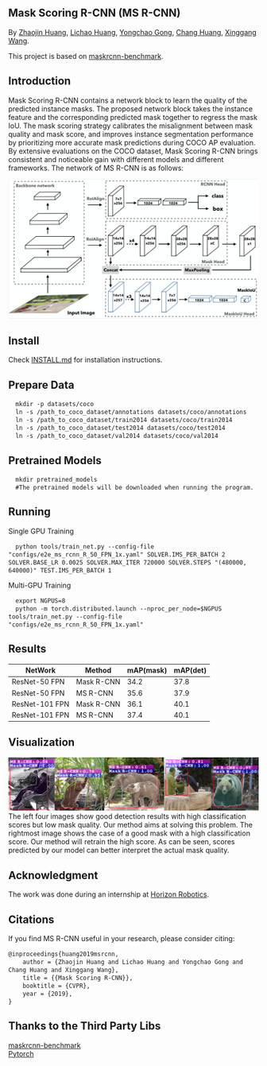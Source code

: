 Mask Scoring R-CNN (MS R-CNN)
-----------------
By [Zhaojin Huang](https://github.com/zjhuang22), [Lichao Huang](https://scholar.google.com/citations?user=F2e_jZMAAAAJ&hl=en), [Yongchao Gong](https://dblp.org/pers/hd/g/Gong:Yongchao), [Chang Huang](https://scholar.google.com/citations?user=IyyEKyIAAAAJ&hl=zh-CN), [Xinggang Wang](http://www.xinggangw.info/index.htm).

This project is based on [maskrcnn-benchmark](https://github.com/facebookresearch/maskrcnn-benchmark).

Introduction
-----------------
Mask Scoring R-CNN contains a network block to learn the quality of the predicted instance masks. The proposed network block takes the instance feature and the corresponding predicted mask together to regress the mask IoU. The mask scoring strategy calibrates the misalignment between mask quality and mask score, and improves instance segmentation performance by prioritizing more accurate mask predictions during COCO AP evaluation. By extensive evaluations on the COCO dataset, Mask Scoring R-CNN brings consistent and noticeable gain with different models and different frameworks. The network of MS R-CNN is as follows:

![alt text](demo/network.png)


Install
-----------------
  Check [INSTALL.md](INSTALL.md) for installation instructions.


Prepare Data
----------------
```
  mkdir -p datasets/coco
  ln -s /path_to_coco_dataset/annotations datasets/coco/annotations
  ln -s /path_to_coco_dataset/train2014 datasets/coco/train2014
  ln -s /path_to_coco_dataset/test2014 datasets/coco/test2014
  ln -s /path_to_coco_dataset/val2014 datasets/coco/val2014
```


Pretrained Models
---------------
```
  mkdir pretrained_models
  #The pretrained models will be downloaded when running the program.
```


Running
----------------
Single GPU Training
```
  python tools/train_net.py --config-file "configs/e2e_ms_rcnn_R_50_FPN_1x.yaml" SOLVER.IMS_PER_BATCH 2 SOLVER.BASE_LR 0.0025 SOLVER.MAX_ITER 720000 SOLVER.STEPS "(480000, 640000)" TEST.IMS_PER_BATCH 1
```
Multi-GPU Training
```
  export NGPUS=8
  python -m torch.distributed.launch --nproc_per_node=$NGPUS tools/train_net.py --config-file "configs/e2e_ms_rcnn_R_50_FPN_1x.yaml" 
```


Results
------------
| NetWork  | Method | mAP(mask) | mAP(det)  |
|----------|--------|-----------|-----------|
| ResNet-50 FPN | Mask R-CNN | 34.2 | 37.8 |
| ResNet-50 FPN | MS R-CNN | 35.6 | 37.9 |
| ResNet-101 FPN | Mask R-CNN | 36.1 | 40.1 |
| ResNet-101 FPN | MS R-CNN | 37.4 | 40.1 |



Visualization
-------------
![alt text](demo/demo.png)
The left four images show good detection results with high classification scores but low mask quality. Our method aims at solving this problem. The rightmost image shows the case of a good mask with a high classification score. Our method will retrain the high score. As can be seen, scores predicted by our model can better interpret the actual mask quality.

Acknowledgment
-------------
The work was done during an internship at [Horizon Robotics](http://en.horizon.ai/).

Citations
---------------
If you find MS R-CNN useful in your research, please consider citing:
```
@inproceedings{huang2019msrcnn,
    author = {Zhaojin Huang and Lichao Huang and Yongchao Gong and Chang Huang and Xinggang Wang},
    title = {{Mask Scoring R-CNN}},
    booktitle = {CVPR},
    year = {2019},
}   
```

Thanks to the Third Party Libs
---------------  
[maskrcnn-benchmark](https://github.com/facebookresearch/maskrcnn-benchmark)   
[Pytorch](https://github.com/pytorch/pytorch)   
